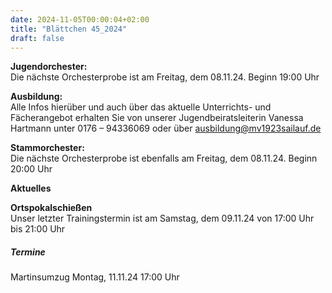 ```yaml
---
date: 2024-11-05T00:00:04+02:00
title: "Blättchen 45_2024"
draft: false
---
```



**Jugendorchester:**  
Die nächste Orchesterprobe ist am Freitag, dem 08.11.24. Beginn 19:00 Uhr 


**Ausbildung:**  
Alle Infos hierüber und auch über das aktuelle Unterrichts- und Fächerangebot erhalten Sie von unserer Jugendbeiratsleiterin Vanessa Hartmann unter 0176 – 94336069 oder 
über 
ausbildung@mv1923sailauf.de


**Stammorchester:**  
Die nächste Orchesterprobe ist ebenfalls am Freitag, dem 08.11.24. Beginn 20:00 Uhr 


**Aktuelles**

**Ortspokalschießen**  
Unser letzter Trainingstermin ist am Samstag, dem 09.11.24 von 17:00 Uhr bis 21:00 Uhr

##### Termine
Martinsumzug Montag, 11.11.24 17:00 Uhr
